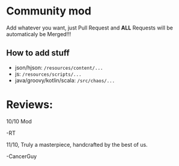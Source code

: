 # Community mod
Add whatever you want, just Pull Request and **ALL** Requests will be automaticaly be Merged!!!

## How to add stuff
- json/hjson: `/resources/content/...`
- js: `/resources/scripts/...`
- java/groovy/kotlin/scala: `/src/chaos/...`

# Reviews:

10/10 Mod

-RT

11/10, Truly a masterpiece, handcrafted by the best of us.

-CancerGuy
